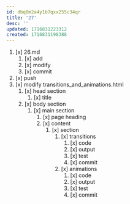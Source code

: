 ```yaml
---
id: dbq0m2a4y1b7qxx255c34qr
title: '27'
desc: ''
updated: 1716831223312
created: 1716831198388
---
```


1. [x] 26.md
    1. [x] add
    1. [x] modify
    1. [x] commit
1. [x] push
1. [x] modify transitions_and_animations.html
    1. [x] head section
        1. [x] title
    1. [x] body section
        1. [x] main section
            1. [x] page heading
            1. [x] content
                1. [x] section
                    1. [x] transitions
                        1. [x] code
                        1. [x] output
                        1. [x] test
                        1. [x] commit
                    1. [x] animations
                        1. [x] code
                        1. [x] output
                        1. [x] test
                        1. [x] commit